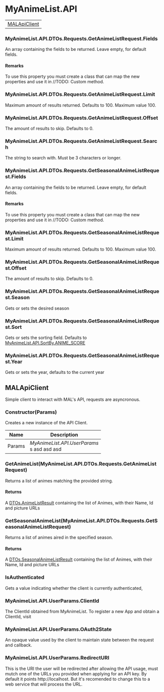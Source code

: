 # MyAnimeList.API

<table>
<tbody>
<tr>
<td><a href="#malapiclient">MALApiClient</a></td>
</tr>
</tbody>
</table>

### MyAnimeList.API.DTOs.Requests.GetAnimeListRequest.Fields

An array containing the fields to be returned. Leave empty, for default fields.

#### Remarks

To use this property you must create a class that can map the new properties and use it in //TODO: Custom method.

### MyAnimeList.API.DTOs.Requests.GetAnimeListRequest.Limit

Maximum amount of results returned. Defaults to 100. Maximum value 100.

### MyAnimeList.API.DTOs.Requests.GetAnimeListRequest.Offset

The amount of results to skip. Defaults to 0.

### MyAnimeList.API.DTOs.Requests.GetAnimeListRequest.Search

The string to search with. Must be 3 characters or longer.

### MyAnimeList.API.DTOs.Requests.GetSeasonalAnimeListRequest.Fields

An array containing the fields to be returned. Leave empty, for default fields.

#### Remarks

To use this property you must create a class that can map the new properties and use it in //TODO: Custom method.

### MyAnimeList.API.DTOs.Requests.GetSeasonalAnimeListRequest.Limit

Maximum amount of results returned. Defaults to 100. Maximum value 100.

### MyAnimeList.API.DTOs.Requests.GetSeasonalAnimeListRequest.Offset

The amount of results to skip. Defaults to 0.

### MyAnimeList.API.DTOs.Requests.GetSeasonalAnimeListRequest.Season

Gets or sets the desired season

### MyAnimeList.API.DTOs.Requests.GetSeasonalAnimeListRequest.Sort

Gets or sets the sorting field. Defaults to <a href="#myanimelist.api.sortby.anime_score">MyAnimeList.API.SortBy.ANIME_SCORE</a>

### MyAnimeList.API.DTOs.Requests.GetSeasonalAnimeListRequest.Year

Gets or sets the year, defaults to the current year


## MALApiClient

Simple client to interact with MAL's API, requests are asyncronous.

### Constructor(Params)

Creates a new instance of the API Client.

| Name | Description |
| ---- | ----------- |
| Params | *MyAnimeList.API.UserParams*<br>s asd asd asd |

### GetAnimeList(MyAnimeList.API.DTOs.Requests.GetAnimeListRequest)

Returns a list of animes matching the provided string.

#### Returns

A <a href="#dtos.animelistresult">DTOs.AnimeListResult</a> containing the list of Animes, with their Name, Id and picture URLs

### GetSeasonalAnimeList(MyAnimeList.API.DTOs.Requests.GetSeasonalAnimeListRequest)

Returns a list of animes aired in the specified season.

#### Returns

A <a href="#dtos.seasonalanimelistresult">DTOs.SeasonalAnimeListResult</a> containing the list of Animes, with their Name, Id and picture URLs

### IsAuthenticated

Gets a value indicating whether the client is currently authenticated,

### MyAnimeList.API.UserParams.ClientId

The ClientId obtained from MyAnimeList. To register a new App and obtain a ClientId, visit 

### MyAnimeList.API.UserParams.OAuth2State

An opaque value used by the client to maintain state between the request and callback.

### MyAnimeList.API.UserParams.RedirectURI

This is the URI the user will be redirected after allowing the API usage, must mutch one of the URLs you provided when applying for an API key. By default it points http://localhost. But it's recomended to change this to a web service that will process the URL.
